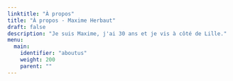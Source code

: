 ```yaml
---
linktitle: "À propos"
title: "À propos - Maxime Herbaut"
draft: false
description: "Je suis Maxime, j'ai 30 ans et je vis à côté de Lille."
menu:
  main:
    identifier: "aboutus"
    weight: 200
    parent: ""
---
```

